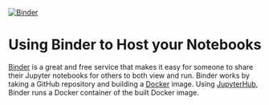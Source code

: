 [![Binder](https://mybinder.org/badge_logo.svg)](https://notebooks.gesis.org/binder/jupyter/user/basim103-tdi-12-day-binder-8uw046oj/lab)

# Using Binder to Host your Notebooks
[Binder](https://mybinder.org) is a great and free service that makes it easy for someone to share their Jupyter notebooks for others to both view and run. Binder works by taking a GitHub repository and building a [Docker](https://www.docker.com) image. Using [JupyterHub](https://jupyterhub.readthedocs.io/en/latest/), Binder runs a Docker container of the built Docker image.
